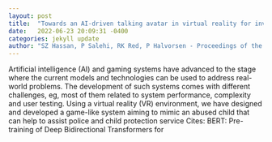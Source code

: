 ```yaml
---
layout: post
title:  "Towards an AI-driven talking avatar in virtual reality for investigative interviews of children"
date:   2022-06-23 20:09:31 -0400
categories: jekyll update
author: "SZ Hassan, P Salehi, RK Red, P Halvorsen - Proceedings of the 2nd , 2022"
---
```

Artificial intelligence (AI) and gaming systems have advanced to the stage where the current models and technologies can be used to address real-world problems. The development of such systems comes with different challenges, eg, most of them related to system performance, complexity and user testing. Using a virtual reality (VR) environment, we have designed and developed a game-like system aiming to mimic an abused child that can help to assist police and child protection service 
Cites: BERT: Pre-training of Deep Bidirectional Transformers for